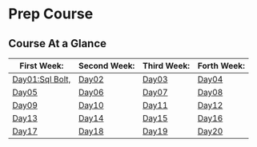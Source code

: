# Prep Course

## Course At a Glance

| First Week: | Second Week:  | Third Week:  | Forth Week:  |
|-------------|---------------|--------------|--------------|
|[Day01:Sql Bolt,](./Day01/SQL%20Bolt/SQL%20Bolt.md)|[Day02](./Day02/)|[Day03](./Day03/)|[Day04](./Day04/)|
|[Day05](./Day05/)|[Day06](./Day06/)|[Day07](./Day07/)|[Day08](./Day08/)|
|[Day09](./Day09/)|[Day10](./Day10/)|[Day11](./Day11/)|[Day12](./Day12/)|
|[Day13](./Day13/)|[Day14](./Day14/)|[Day15](./Day15/)|[Day16](./Day16/)
|[Day17](./Day17/)|[Day18](./Day18/)|[Day19](./Day19/)|[Day20](./Day20/)
